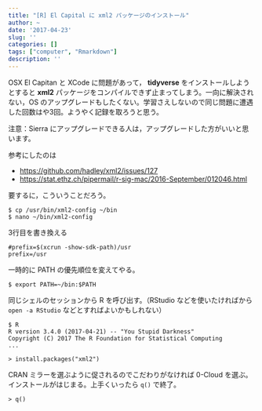```yaml
---
title: "[R] El Capital に xml2 パッケージのインストール"
author: ~
date: '2017-04-23'
slug: ''
categories: []
tags: ["computer", "Rmarkdown"]
description: ''
---
```


OSX El Capitan と XCode に問題があって， **tidyverse** をインストールしようとすると **xml2** パッケージをコンパイルできず止まってしまう。一向に解決されない，OS のアップグレードもしたくない。学習さえしないので同じ問題に遭遇した回数はや3回。ようやく記録を取ろうと思う。

注意：Sierra にアップグレードできる人は，アップグレードした方がいいと思います。

参考にしたのは

* https://github.com/hadley/xml2/issues/127
* https://stat.ethz.ch/pipermail/r-sig-mac/2016-September/012046.html

要するに，こういうことだろう。

```
$ cp /usr/bin/xml2-config ~/bin
$ nano ~/bin/xml2-config
```

3行目を書き換える

```
#prefix=$(xcrun -show-sdk-path)/usr
prefix=/usr
```

一時的に PATH の優先順位を変えてやる。

```
$ export PATH=~/bin:$PATH
```

同じシェルのセッションから R を呼び出す。（RStudio などを使いたければから `open -a RStudio` などとすればよいかもしれない）

```
$ R
R version 3.4.0 (2017-04-21) -- "You Stupid Darkness"                                Copyright (C) 2017 The R Foundation for Statistical Computing
...

> install.packages("xml2")
```

CRAN ミラーを選ぶように促されるのでこだわりがなければ 0-Cloud を選ぶ。インストールがはじまる。上手くいったら `q()` で終了。

```
> q()
```
